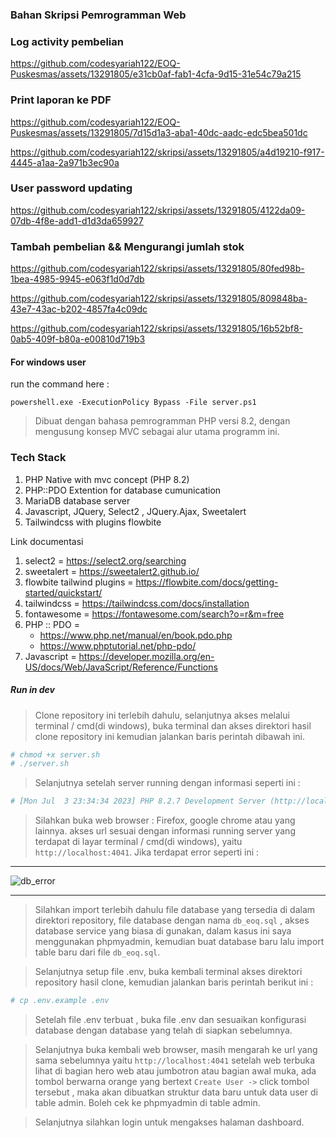 ### Bahan Skripsi Pemrogramman Web

### Log activity pembelian 
https://github.com/codesyariah122/EOQ-Puskesmas/assets/13291805/e31cb0af-fab1-4cfa-9d15-31e54c79a215

### Print laporan ke PDF

https://github.com/codesyariah122/EOQ-Puskesmas/assets/13291805/7d15d1a3-aba1-40dc-aadc-edc5bea501dc


https://github.com/codesyariah122/skripsi/assets/13291805/a4d19210-f917-4445-a1aa-2a971b3ec90a

### User password updating
https://github.com/codesyariah122/skripsi/assets/13291805/4122da09-07db-4f8e-add1-d1d3da659927

### Tambah pembelian && Mengurangi jumlah stok
https://github.com/codesyariah122/skripsi/assets/13291805/80fed98b-1bea-4985-9945-e063f1d0d7db

https://github.com/codesyariah122/skripsi/assets/13291805/809848ba-43e7-43ac-b202-4857fa4c09dc

https://github.com/codesyariah122/skripsi/assets/13291805/16b52bf8-0ab5-409f-b80a-e00810d719b3

#### For windows user
run the command here :
```
powershell.exe -ExecutionPolicy Bypass -File server.ps1

```


> Dibuat dengan bahasa pemrogramman PHP versi 8.2, dengan mengusung konsep MVC sebagai alur utama programm ini.

### Tech Stack  
1. PHP Native with mvc concept (PHP 8.2)
2. PHP::PDO Extention for database cumunication
3. MariaDB database server
4. Javascript, JQuery, Select2 , JQuery.Ajax, Sweetalert
5. Tailwindcss with plugins flowbite

Link documentasi
1. select2 = https://select2.org/searching
2. sweetalert = https://sweetalert2.github.io/
3. flowbite tailwind plugins = https://flowbite.com/docs/getting-started/quickstart/
3. tailwindcss = https://tailwindcss.com/docs/installation
4. fontawesome = https://fontawesome.com/search?o=r&m=free
5. PHP :: PDO =
    - https://www.php.net/manual/en/book.pdo.php
    - https://www.phptutorial.net/php-pdo/
6. Javascript = https://developer.mozilla.org/en-US/docs/Web/JavaScript/Reference/Functions


##### Run in dev
> Clone repository ini terlebih dahulu, selanjutnya akses melalui terminal / cmd(di windows), buka terminal dan akses direktori hasil clone repository ini kemudian jalankan baris perintah dibawah ini.  

```bash
# chmod +x server.sh
# ./server.sh
```  

> Selanjutnya setelah server running dengan informasi seperti ini :  

```bash
# [Mon Jul  3 23:34:34 2023] PHP 8.2.7 Development Server (http://localhost:4041) started
```  

> Silahkan buka web browser : Firefox, google chrome atau yang lainnya. akses url sesuai dengan informasi running server yang terdapat di layar terminal / cmd(di windows), yaitu ```http://localhost:4041```. Jika terdapat error seperti ini :

***
![db_error](https://github.com/codesyariah122/skripsi/assets/13291805/0cd005de-2db2-4eab-aacf-99225d1725a7)

***  

> Silahkan import terlebih dahulu file database yang tersedia di dalam direktori repository, file database dengan nama ```db_eoq.sql``` , akses database service yang biasa di gunakan, dalam kasus ini saya menggunakan phpmyadmin, kemudian buat database baru lalu import table baru dari file ```db_eoq.sql```.

> Selanjutnya setup file .env, buka kembali terminal akses direktori repository hasil clone, kemudian jalankan baris perintah berikut ini :

```bash
# cp .env.example .env
``` 

> Setelah file .env terbuat , buka file .env dan sesuaikan konfigurasi database dengan database yang telah di siapkan sebelumnya.

> Selanjutnya buka kembali web browser, masih mengarah ke url yang sama sebelumnya yaitu ```http://localhost:4041``` setelah web terbuka lihat di bagian hero web atau jumbotron atau bagian awal muka, ada tombol berwarna orange yang bertext ```Create User ->```  click tombol tersebut , maka akan dibuatkan struktur data baru untuk data user di table admin. Boleh cek ke phpmyadmin di table admin.

> Selanjutnya silahkan login untuk mengakses halaman dashboard.
